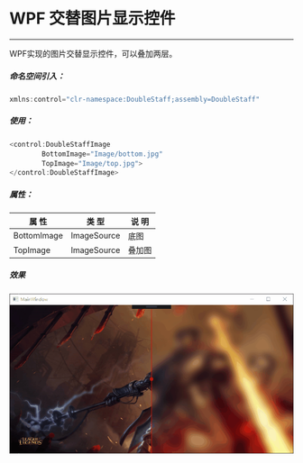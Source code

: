 # WPF 交替图片显示控件
---
WPF实现的图片交替显示控件，可以叠加两层。

##### 命名空间引入：
```C {.line-numbers}
xmlns:control="clr-namespace:DoubleStaff;assembly=DoubleStaff"
```

##### 使用：

```C {.line-numbers}
<control:DoubleStaffImage 
        BottomImage="Image/bottom.jpg" 
        TopImage="Image/top.jpg">
</control:DoubleStaffImage>
```

##### 属性：

| 属 性        | 类 型   |  说 明  |
| --------   | -----  | ----  |
|BottomImage|ImageSource|底图|
|TopImage|ImageSource|叠加图|

##### 效果
![fdfd](https://github.com/lingme/Picture_Bucket/raw/master/Alternate_Image_Img/AlternateGif.gif)
